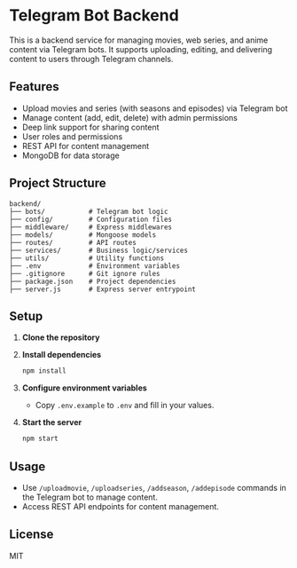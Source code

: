 # Telegram Bot Backend

This is a backend service for managing movies, web series, and anime content via Telegram bots. It supports uploading, editing, and delivering content to users through Telegram channels.

## Features

- Upload movies and series (with seasons and episodes) via Telegram bot
- Manage content (add, edit, delete) with admin permissions
- Deep link support for sharing content
- User roles and permissions
- REST API for content management
- MongoDB for data storage

## Project Structure

```
backend/
├── bots/           # Telegram bot logic
├── config/         # Configuration files
├── middleware/     # Express middlewares
├── models/         # Mongoose models
├── routes/         # API routes
├── services/       # Business logic/services
├── utils/          # Utility functions
├── .env            # Environment variables
├── .gitignore      # Git ignore rules
├── package.json    # Project dependencies
├── server.js       # Express server entrypoint
```

## Setup

1. **Clone the repository**
2. **Install dependencies**
   ```sh
   npm install
   ```
3. **Configure environment variables**
   - Copy `.env.example` to `.env` and fill in your values.

4. **Start the server**
   ```sh
   npm start
   ```

## Usage

- Use `/uploadmovie`, `/uploadseries`, `/addseason`, `/addepisode` commands in the Telegram bot to manage content.
- Access REST API endpoints for content management.

## License

MIT
